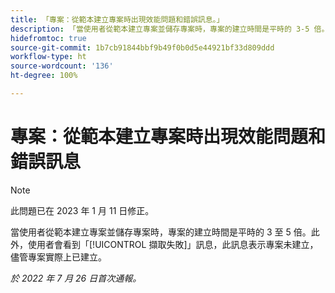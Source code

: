 ```yaml
---
title: 「專案：從範本建立專案時出現效能問題和錯誤訊息。」
description: 「當使用者從範本建立專案並儲存專案時，專案的建立時間是平時的 3-5 倍。此外，使用者會看到「擷取失敗」訊息，此訊息表示專案未建立，儘管專案實際上已建立。」
hidefromtoc: true
source-git-commit: 1b7cb91844bbf9b49f0b0d5e44921bf33d809ddd
workflow-type: ht
source-wordcount: '136'
ht-degree: 100%

---
```



# 專案：從範本建立專案時出現效能問題和錯誤訊息

>[!NOTE]
>
>此問題已在 2023 年 1 月 11 日修正。

當使用者從範本建立專案並儲存專案時，專案的建立時間是平時的 3 至 5 倍。此外，使用者會看到「[!UICONTROL 擷取失敗]」訊息，此訊息表示專案未建立，儘管專案實際上已建立。

_於 2022 年 7 月 26 日首次通報。_

